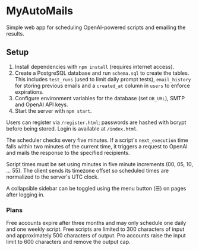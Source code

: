 # MyAutoMails

Simple web app for scheduling OpenAI-powered scripts and emailing the results.

## Setup
1. Install dependencies with `npm install` (requires internet access).
2. Create a PostgreSQL database and run `schema.sql` to create the tables. This
   includes `test_runs` (used to limit daily prompt tests), `email_history`
   for storing previous emails and a `created_at` column in `users` to enforce
   expirations.
3. Configure environment variables for the database (set `DB_URL`), SMTP and OpenAI API keys.
4. Start the server with `npm start`.

Users can register via `/register.html`; passwords are hashed with bcrypt before being stored. Login is available at `/index.html`.

The scheduler checks every five minutes. If a script's `next_execution` time falls within two minutes of the current time, it triggers a request to OpenAI and mails the response to the specified recipients.

Script times must be set using minutes in five minute increments (00, 05, 10, ... 55).
The client sends its timezone offset so scheduled times are normalized to the server's UTC clock.

A collapsible sidebar can be toggled using the menu button (☰) on pages after logging in.

### Plans
Free accounts expire after three months and may only schedule one daily and one
weekly script. Free scripts are limited to 300 characters of input and
approximately 500 characters of output. Pro accounts raise the input limit to
600 characters and remove the output cap.

